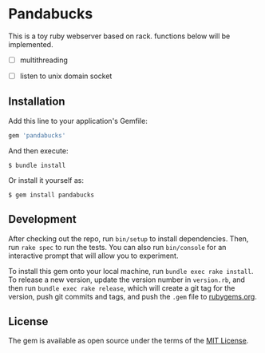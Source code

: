 # Pandabucks

This is a toy ruby webserver based on rack. 
functions below will be implemented.
- [ ] multithreading 
- [ ] listen to unix domain socket


## Installation

Add this line to your application's Gemfile:

```ruby
gem 'pandabucks'
```

And then execute:

    $ bundle install

Or install it yourself as:

    $ gem install pandabucks


## Development

After checking out the repo, run `bin/setup` to install dependencies. Then, run `rake spec` to run the tests. You can also run `bin/console` for an interactive prompt that will allow you to experiment.

To install this gem onto your local machine, run `bundle exec rake install`. To release a new version, update the version number in `version.rb`, and then run `bundle exec rake release`, which will create a git tag for the version, push git commits and tags, and push the `.gem` file to [rubygems.org](https://rubygems.org).


## License

The gem is available as open source under the terms of the [MIT License](https://opensource.org/licenses/MIT).

